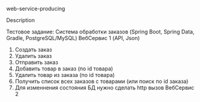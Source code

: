 web-service-producing

Description

Тестовое задание:
Система обработки заказов (Spring Boot, Spring Data, Gradle, PostgreSQL/MySQL)
ВебСервис 1 (API, Json)
1. Создать заказ
2. Удалить заказ
3. Отправить заказ
4. Добавить товар в заказ (по id товара)
5. Удалить товар из заказа (по id товара)
6. Получить список всех заказов с товарами (или поиск по id заказа)
7. Для изменнения состояния БД нужно сделать http вызов ВебСервис 2
